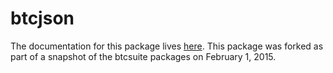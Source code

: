 btcjson
=======

The documentation for this package lives [here](http://godoc.org/github.com/PointCoin/btcjson). This package was forked as part of a snapshot of the btcsuite packages on February 1, 2015.
